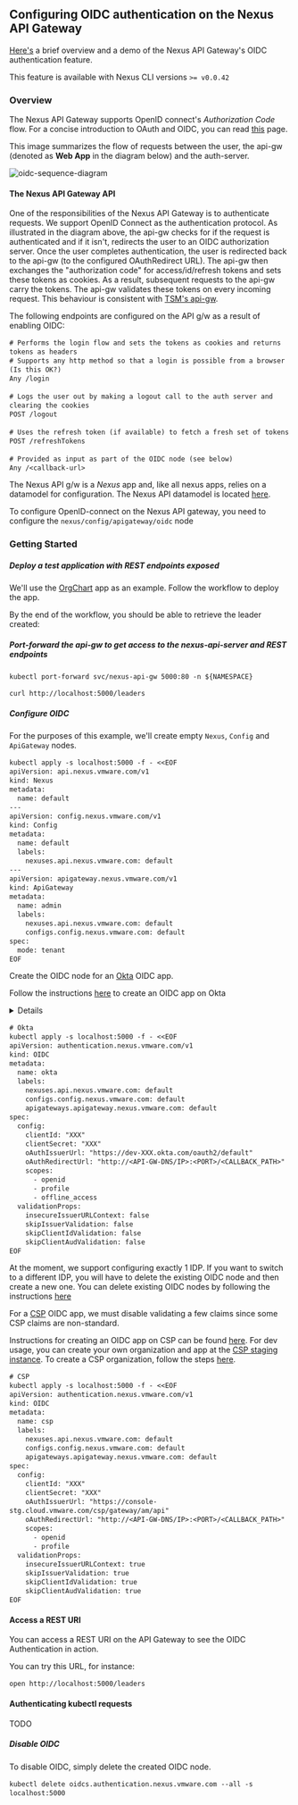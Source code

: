 ## Configuring OIDC authentication on the Nexus API Gateway

[Here's](https://video.eng.vmware.com/videos_embed/6024dbfd-7669-41f0-aaab-c6c5b7c675bf) a brief overview and a demo of the Nexus API Gateway's OIDC authentication feature.

This feature is available with Nexus CLI versions `>= v0.0.42`

### Overview
The Nexus API Gateway supports OpenID connect's *Authorization Code* flow. For a concise introduction to OAuth and OIDC, you can read [this](https://developer.okta.com/docs/concepts/oauth-openid/) page.

This image summarizes the flow of requests between the user, the api-gw (denoted as **Web App** in the diagram below) and the auth-server.

![oidc-sequence-diagram](https://developer.okta.com/img/oauth_auth_code_flow.png)

#### The Nexus API Gateway API
One of the responsibilities of the Nexus API Gateway is to authenticate requests. We support OpenID Connect as the authentication protocol. As illustrated in the diagram above, the api-gw checks for if the request is authenticated and if it isn't, redirects the user to an OIDC authorization server. Once the user completes authentication, the user is redirected back to the api-gw (to the configured OAuthRedirect URL). The api-gw then exchanges the "authorization code" for access/id/refresh tokens and sets these tokens as cookies. As a result, subsequent requests to the api-gw carry the tokens. The api-gw validates these tokens on every incoming request. This behaviour is consistent with [TSM's api-gw](https://gitlab.eng.vmware.com/nsx-allspark_users/api-gw).

The following endpoints are configured on the API g/w as a result of enabling OIDC:
```
# Performs the login flow and sets the tokens as cookies and returns tokens as headers
# Supports any http method so that a login is possible from a browser (Is this OK?)
Any /login

# Logs the user out by making a logout call to the auth server and clearing the cookies
POST /logout

# Uses the refresh token (if available) to fetch a fresh set of tokens
POST /refreshTokens

# Provided as input as part of the OIDC node (see below)
Any /<callback-url> 
```

The Nexus API g/w is a *Nexus* app and, like all nexus apps, relies on a datamodel for configuration. The Nexus API datamodel is located [here](https://gitlab.eng.vmware.com/nsx-allspark_users/nexus-sdk/api).

To configure OpenID-connect on the Nexus API gateway, you need to configure the `nexus/config/apigateway/oidc` node

### Getting Started
##### Deploy a test application with REST endpoints exposed
We'll use the [OrgChart](./WorkingWithCommonDatamodel.md) app as an example. Follow the workflow to deploy the app. 

By the end of the workflow, you should be able to retrieve the leader created:

##### Port-forward the api-gw to get access to the nexus-api-server and REST endpoints
```shell
kubectl port-forward svc/nexus-api-gw 5000:80 -n ${NAMESPACE}
```

```shell
curl http://localhost:5000/leaders
```

##### Configure OIDC
For the purposes of this example, we'll create empty `Nexus`, `Config` and `ApiGateway` nodes.

```shell
kubectl apply -s localhost:5000 -f - <<EOF
apiVersion: api.nexus.vmware.com/v1
kind: Nexus
metadata:
  name: default
---
apiVersion: config.nexus.vmware.com/v1
kind: Config
metadata:
  name: default
  labels:
    nexuses.api.nexus.vmware.com: default
---
apiVersion: apigateway.nexus.vmware.com/v1
kind: ApiGateway
metadata:
  name: admin
  labels:
    nexuses.api.nexus.vmware.com: default
    configs.config.nexus.vmware.com: default
spec:
  mode: tenant
EOF
```

Create the OIDC node for an [Okta](https://www.okta.com/openid-connect/) OIDC app.

Follow the instructions [here](https://help.okta.com/en/prod/Content/Topics/Apps/Apps_App_Integration_Wizard_OIDC.htm) to create an OIDC app on Okta

<details>
The following screenshots may help:

##### Click Create App Integration
![1](../.content/images/OktaDeveloperDashboard_CreateAppIntegration.png)

##### Create Web App with OIDC
![2](../.content/images/OktaCreateWebAppWithOIDC.png)

##### Configure Redirect URIs to be the URL(s) where the API gateway can be reached
![3](../.content/images/OktaOIDCAppRedirectURLs.png)

##### Download Client ID, Secret and Domain
![4](../.content/images/OktaClientIdSecretAvailablePostAppCreation.png)
</details>

```shell
# Okta
kubectl apply -s localhost:5000 -f - <<EOF
apiVersion: authentication.nexus.vmware.com/v1
kind: OIDC
metadata:
  name: okta
  labels:
    nexuses.api.nexus.vmware.com: default
    configs.config.nexus.vmware.com: default
    apigateways.apigateway.nexus.vmware.com: default
spec:
  config:
    clientId: "XXX"
    clientSecret: "XXX"
    oAuthIssuerUrl: "https://dev-XXX.okta.com/oauth2/default"
    oAuthRedirectUrl: "http://<API-GW-DNS/IP>:<PORT>/<CALLBACK_PATH>"
    scopes:
      - openid
      - profile
      - offline_access
  validationProps:
    insecureIssuerURLContext: false
    skipIssuerValidation: false
    skipClientIdValidation: false
    skipClientAudValidation: false
EOF
```

At the moment, we support configuring exactly 1 IDP. If you want to switch to a different IDP, you will have to delete the existing OIDC node and then create a new one. You can delete existing OIDC nodes by following the instructions [here](#Disable-OIDC)

For a [CSP](https://console-stg.cloud.vmware.com/) OIDC app, we must disable validating a few claims since some CSP claims are non-standard. 

Instructions for creating an OIDC app on CSP can be found [here](https://confluence.eng.vmware.com/display/CSPSDD/Steps+to+Generate+Access+Token+by+Exchanging+Authorization+Code). For dev usage, you can create your own organization and app at the [CSP staging instance](https://console-stg.cloud.vmware.com). To create a CSP organization, follow the steps [here](http://cdickmann-calatrava-blog.calatrava.vmware.com/?blog=building-calatrava-blog-part2).

```shell
# CSP
kubectl apply -s localhost:5000 -f - <<EOF
apiVersion: authentication.nexus.vmware.com/v1
kind: OIDC
metadata:
  name: csp
  labels:
    nexuses.api.nexus.vmware.com: default
    configs.config.nexus.vmware.com: default
    apigateways.apigateway.nexus.vmware.com: default
spec:
  config:
    clientId: "XXX"
    clientSecret: "XXX"
    oAuthIssuerUrl: "https://console-stg.cloud.vmware.com/csp/gateway/am/api"
    oAuthRedirectUrl: "http://<API-GW-DNS/IP>:<PORT>/<CALLBACK_PATH>"
    scopes:
      - openid
      - profile
  validationProps:
    insecureIssuerURLContext: true
    skipIssuerValidation: true
    skipClientIdValidation: true
    skipClientAudValidation: true
EOF
```

#### Access a REST URI
You can access a REST URI on the API Gateway to see the OIDC Authentication in action.

You can try this URL, for instance:
```shell
open http://localhost:5000/leaders
```

#### Authenticating kubectl requests
TODO

##### Disable OIDC
To disable OIDC, simply delete the created OIDC node.
```shell
kubectl delete oidcs.authentication.nexus.vmware.com --all -s localhost:5000
```
